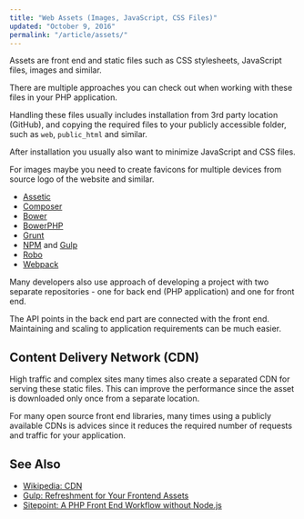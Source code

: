```yaml
---
title: "Web Assets (Images, JavaScript, CSS Files)"
updated: "October 9, 2016"
permalink: "/article/assets/"
---
```


Assets are front end and static files such as CSS stylesheets, JavaScript files,
images and similar.

There are multiple approaches you can check out when working with these files in
your PHP application.

Handling these files usually includes installation from 3rd party location (GitHub),
and copying the required files to your publicly accessible folder, such as `web`,
`public_html` and similar.

After installation you usually also want to minimize JavaScript and CSS files.

For images maybe you need to create favicons for multiple devices from source
logo of the website and similar.

* [Assetic](https://github.com/kriswallsmith/assetic)
* [Composer](getcomposer.org)
* [Bower](https://bower.io/)
* [BowerPHP](https://bowerphp.org/)
* [Grunt](http://gruntjs.com/)
* [NPM](http://npmjs.com/) and [Gulp](http://gulpjs.com/)
* [Robo](http://robo.li/)
* [Webpack](https://webpack.github.io/)

Many developers also use approach of developing a project with two separate
repositories - one for back end (PHP application) and one for front end.

The API points in the back end part are connected with the front end. Maintaining
and scaling to application requirements can be much easier.

## Content Delivery Network (CDN)

High traffic and complex sites many times also create a separated CDN for serving
these static files. This can improve the performance since the asset is downloaded
only once from a separate location.

For many open source front end libraries, many times using a publicly available
CDNs is advices since it reduces the required number of requests and traffic for
your application.

## See Also

* [Wikipedia: CDN](https://en.wikipedia.org/wiki/Content_delivery_network)
* [Gulp: Refreshment for Your Frontend Assets](http://knpuniversity.com/screencast/gulp)
* [Sitepoint: A PHP Front End Workflow without Node.js](https://www.sitepoint.com/look-ma-no-nodejs-a-php-front-end-workflow-without-node/)

